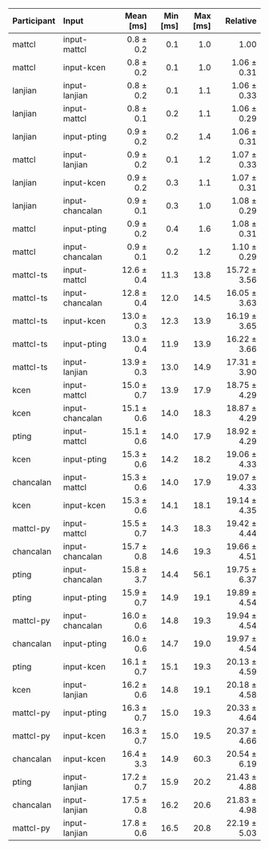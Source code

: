 | Participant | Input | Mean [ms] | Min [ms] | Max [ms] | Relative |
|:---|:---|---:|---:|---:|---:|
| mattcl | input-mattcl | 0.8 ± 0.2 | 0.1 | 1.0 | 1.00 |
| mattcl | input-kcen | 0.8 ± 0.2 | 0.1 | 1.0 | 1.06 ± 0.31 |
| lanjian | input-lanjian | 0.8 ± 0.2 | 0.1 | 1.1 | 1.06 ± 0.33 |
| lanjian | input-mattcl | 0.8 ± 0.1 | 0.2 | 1.1 | 1.06 ± 0.29 |
| lanjian | input-pting | 0.9 ± 0.2 | 0.2 | 1.4 | 1.06 ± 0.31 |
| mattcl | input-lanjian | 0.9 ± 0.2 | 0.1 | 1.2 | 1.07 ± 0.33 |
| lanjian | input-kcen | 0.9 ± 0.2 | 0.3 | 1.1 | 1.07 ± 0.31 |
| lanjian | input-chancalan | 0.9 ± 0.1 | 0.3 | 1.0 | 1.08 ± 0.29 |
| mattcl | input-pting | 0.9 ± 0.2 | 0.4 | 1.6 | 1.08 ± 0.31 |
| mattcl | input-chancalan | 0.9 ± 0.1 | 0.2 | 1.2 | 1.10 ± 0.29 |
| mattcl-ts | input-mattcl | 12.6 ± 0.4 | 11.3 | 13.8 | 15.72 ± 3.56 |
| mattcl-ts | input-chancalan | 12.8 ± 0.4 | 12.0 | 14.5 | 16.05 ± 3.63 |
| mattcl-ts | input-kcen | 13.0 ± 0.3 | 12.3 | 13.9 | 16.19 ± 3.65 |
| mattcl-ts | input-pting | 13.0 ± 0.4 | 11.9 | 13.9 | 16.22 ± 3.66 |
| mattcl-ts | input-lanjian | 13.9 ± 0.3 | 13.0 | 14.9 | 17.31 ± 3.90 |
| kcen | input-mattcl | 15.0 ± 0.7 | 13.9 | 17.9 | 18.75 ± 4.29 |
| kcen | input-chancalan | 15.1 ± 0.6 | 14.0 | 18.3 | 18.87 ± 4.29 |
| pting | input-mattcl | 15.1 ± 0.6 | 14.0 | 17.9 | 18.92 ± 4.29 |
| kcen | input-pting | 15.3 ± 0.6 | 14.2 | 18.2 | 19.06 ± 4.33 |
| chancalan | input-mattcl | 15.3 ± 0.6 | 14.0 | 17.9 | 19.07 ± 4.33 |
| kcen | input-kcen | 15.3 ± 0.6 | 14.1 | 18.1 | 19.14 ± 4.35 |
| mattcl-py | input-mattcl | 15.5 ± 0.7 | 14.3 | 18.3 | 19.42 ± 4.44 |
| chancalan | input-chancalan | 15.7 ± 0.8 | 14.6 | 19.3 | 19.66 ± 4.51 |
| pting | input-chancalan | 15.8 ± 3.7 | 14.4 | 56.1 | 19.75 ± 6.37 |
| pting | input-pting | 15.9 ± 0.7 | 14.9 | 19.1 | 19.89 ± 4.54 |
| mattcl-py | input-chancalan | 16.0 ± 0.6 | 14.8 | 19.3 | 19.94 ± 4.54 |
| chancalan | input-pting | 16.0 ± 0.6 | 14.7 | 19.0 | 19.97 ± 4.54 |
| pting | input-kcen | 16.1 ± 0.7 | 15.1 | 19.3 | 20.13 ± 4.59 |
| kcen | input-lanjian | 16.2 ± 0.6 | 14.8 | 19.1 | 20.18 ± 4.58 |
| mattcl-py | input-pting | 16.3 ± 0.7 | 15.0 | 19.3 | 20.33 ± 4.64 |
| mattcl-py | input-kcen | 16.3 ± 0.7 | 15.0 | 19.5 | 20.37 ± 4.66 |
| chancalan | input-kcen | 16.4 ± 3.3 | 14.9 | 60.3 | 20.54 ± 6.19 |
| pting | input-lanjian | 17.2 ± 0.7 | 15.9 | 20.2 | 21.43 ± 4.88 |
| chancalan | input-lanjian | 17.5 ± 0.8 | 16.2 | 20.6 | 21.83 ± 4.98 |
| mattcl-py | input-lanjian | 17.8 ± 0.6 | 16.5 | 20.8 | 22.19 ± 5.03 |
